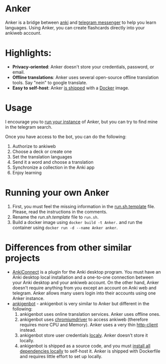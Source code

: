 # Anker

Anker is a bridge between [anki](https://apps.ankiweb.net/index.html) and [telegram messenger](https://telegram.org) to help you learn languages.
Using Anker, you can create flashcards directly into your ankiweb account.

# Highlights:

* **Privacy-oriented**:
  Anker doesn't store your credentials, password, or email.
* **Offline translations**:
  Anker uses several open-source offline translation tools. Say "nein" to google translate.
* **Easy to self-host**:
  Anker [is shipped](https://github.com/szobov/anker/blob/master/Dockerfile) with a [Docker](https://www.docker.com) image.

# Usage

I encourage you to [run your instance](#running-your-own-anker) of Anker, but you can try to find mine in the telegram search.

Once you have access to the bot, you can do the following:

1. Authorize to ankiweb
2. Choose a deck or create one
3. Set the translation languages
4. Send it a word and choose a translation
5. Synchronize a collection in the Anki app
6. Enjoy learning

# Running your own Anker

1. First, you must feel the missing information in the [run.sh.template](https://github.com/szobov/anker/blob/master/run.sh.template) file. Please, read the instructions in the comments.
2. Rename the *run.sh.template* file to `run.sh`.
3. Build a docker image using `docker build -t Anker.` and run the container using `docker run -d --name Anker anker`.

# Differences from other similar projects

* [AnkiConnect](https://web.archive.org/web/20230401044849/https://ankiweb.net/shared/info/2055492159) is a plugin for the Anki desktop program. You must have an Anki desktop local installation and a one-to-one connection between your Anki desktop and your ankiweb account. On the other hand, Anker doesn't require anything from you except an account on Anki web and telegram. Anker allows many users login into their accounts using one Anker instance.
* [ankigenbot](https://github.com/damaru2/ankigenbot) - ankigenbot is very similar to Anker but different in the following:
    1. ankigenbot uses online translation services. Anker uses offline ones.
    2. ankigenbot uses [chromiumdriver](https://pypi.org/project/chromedriver-py/) to access ankiweb (therefore requires more CPU and Memory). Anker uses a very thin [http-client](https://github.com/szobov/anker/blob/master/anker/anki_api.py) instead.
    3. ankigenbot store user credentials [localy](https://github.com/damaru2/ankigenbot/blob/master/src/database.py#L40-L41). Anker doesn't store it locally.
    4. ankigenbot is shipped as a source code, and you must [install all dependencies locally](https://github.com/damaru2/ankigenbot#installation) to self-host it. Anker is shipped with Dockerfile and requires little effort to set up locally.
